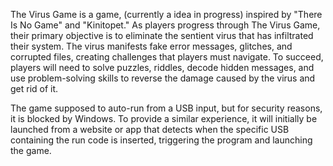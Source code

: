 The Virus Game is a game, (currently a idea in progress) inspired by "There Is No Game" and "Kinitopet." As players progress through The Virus Game, their primary objective is to eliminate the sentient virus that has infiltrated their system. The virus manifests fake error messages, glitches, and corrupted files, creating challenges that players must navigate. To succeed, players will need to solve puzzles, riddles, decode hidden messages, and use problem-solving skills to reverse the damage caused by the virus and get rid of it. 

The game supposed to auto-run from a USB input, but for security reasons, it is blocked by Windows. To provide a similar experience, it will initially be launched from a website or app that detects when the specific USB containing the run code is inserted, triggering the program and launching the game. 

